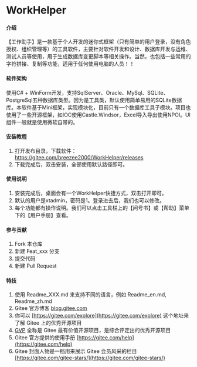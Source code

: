 # WorkHelper

#### 介绍
【工作助手】是一款基于个人开发的迷你式框架（只有简单的用户登录，没有角色授权、组织管理等）的工具软件，主要针对软件开发和设计、数据库开发与运维、测试人员等使用，用于生成数据库变更脚本等相关操作。当然，也包括一些常用的字符拼接、复制等功能，适用于任何使用电脑的人员！！

#### 软件架构
使用C# + WinForm开发，支持SqlServer、Oracle、MySql、SQLite、PostgreSql五种数据库类型。因为是工具类，默认使用简单易用的SQLite数据库。本软件基于Mini框架，实现模块化，目前只有一个数据库工具子模块。项目也使用了一些开源框架，如IOC使用Castle.Windsor，Excel导入导出使用NPOI。UI组件一般就是使用微软自带的。


#### 安装教程

1.  打开发布目录，下载软件：
https://gitee.com/breezee2000/WorkHelper/releases
2.  下载完成后，双击安装，全部使用默认路径即可。

#### 使用说明

1.  安装完成后，桌面会有一个WorkHelper快捷方式，双击打开即可。
2.  默认的用户是xtadmin，密码是1。登录进去后，我们也可以修改。
3.  每个功能都有操作说明。我们可以点击工具栏上的【问号书】或【帮助】菜单下的【用户手册】查看。

#### 参与贡献

1.  Fork 本仓库
2.  新建 Feat_xxx 分支
3.  提交代码
4.  新建 Pull Request


#### 特技

1.  使用 Readme\_XXX.md 来支持不同的语言，例如 Readme\_en.md, Readme\_zh.md
2.  Gitee 官方博客 [blog.gitee.com](https://blog.gitee.com)
3.  你可以 [https://gitee.com/explore](https://gitee.com/explore) 这个地址来了解 Gitee 上的优秀开源项目
4.  [GVP](https://gitee.com/gvp) 全称是 Gitee 最有价值开源项目，是综合评定出的优秀开源项目
5.  Gitee 官方提供的使用手册 [https://gitee.com/help](https://gitee.com/help)
6.  Gitee 封面人物是一档用来展示 Gitee 会员风采的栏目 [https://gitee.com/gitee-stars/](https://gitee.com/gitee-stars/)
